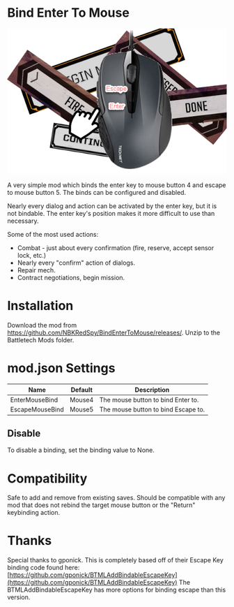 # Bind Enter To Mouse


![Banner](./Media/Banner.png)


A very simple mod which binds the enter key to mouse button 4 and escape to mouse button 5.  The binds can be configured and disabled.

Nearly every dialog and action can be activated by the enter key, but it is not bindable.  The enter key's position makes it more difficult to use than necessary.

Some of the most used actions:
* Combat - just about every confirmation (fire, reserve, accept sensor lock, etc.)
* Nearly every "confirm" action of dialogs.
* Repair mech.
* Contract negotiations, begin mission.


# Installation
Download the mod from https://github.com/NBKRedSpy/BindEnterToMouse/releases/.  Unzip to the Battletech Mods folder.

# mod.json Settings

|Name|Default|Description|
|--|--|--|
|EnterMouseBind|Mouse4|The mouse button to bind Enter to.|
|EscapeMouseBind|Mouse5|The mouse button to bind Escape to.|

## Disable
To disable a binding, set the binding value to None.

# Compatibility 
Safe to add and remove from existing saves.
Should be compatible with any mod that does not rebind the target mouse button or the "Return" keybinding action.


# Thanks

Special thanks to gponick.  This is completely based off of their Escape Key binding code found here:
[https://github.com/gponick/BTMLAddBindableEscapeKey](https://github.com/gponick/BTMLAddBindableEscapeKey)
The BTMLAddBindableEscapeKey has more options for binding escape than this version.
